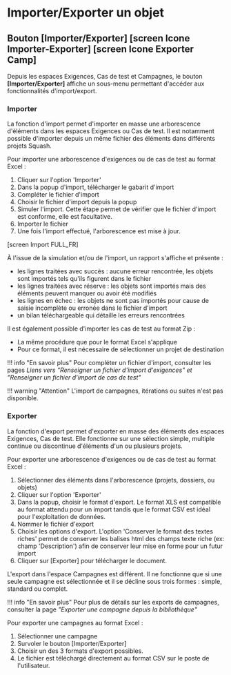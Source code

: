 # Importer/Exporter un objet
## Bouton [Importer/Exporter] [screen Icone Importer-Exporter] [screen Icone Exporter Camp]
Depuis les espaces Exigences, Cas de test et Campagnes, le bouton **[Importer/Exporter]** affiche un sous-menu permettant d'accéder aux fonctionnalités d'import/export.
### Importer
La fonction d'import permet d'importer en masse une arborescence d'éléments dans les espaces Exigences ou Cas de test. Il est notamment possible d'importer depuis un même fichier des éléments dans différents projets Squash.

Pour importer une arborescence d'exigences ou de cas de test au format Excel : 

 1. Cliquer sur l'option 'Importer'
 2. Dans la popup d'import, télécharger le gabarit d'import
 3. Compléter le fichier d'import
 4. Choisir le fichier d'import depuis la popup
 5. Simuler l'import. Cette étape permet de vérifier que le fichier d'import est conforme, elle est facultative.
 6. Importer le fichier 
 7. Une fois l'import effectué, l'arborescence est mise à jour.
 
 
[screen Import FULL_FR]

À l'issue de la simulation et/ou de l'import, un rapport s'affiche et présente :

- les lignes traitées avec succès : aucune erreur rencontrée, les objets sont importés tels qu'ils figurent dans le fichier
- les lignes traitées avec réserve : les objets sont importés mais des éléments peuvent manquer ou avoir été modifiés
- les lignes en échec : les objets ne sont pas importés pour cause de saisie incomplète ou erronée dans le fichier d'import
- un bilan téléchargeable qui détaille les erreurs rencontrées

Il est également possible d'importer les cas de test au format Zip :

- La même procédure que pour le format Excel s'applique
- Pour ce format, il est nécessaire de sélectionner un projet de destination

!!! info "En savoir plus" 
	Pour compléter un fichier d'import, consulter les pages *Liens vers "Renseigner un fichier d'import d'exigences" et "Renseigner un fichier d'import de cas de test"*

!!! warning "Attention" 
	L'import de campagnes, itérations ou suites n'est pas disponible.

### Exporter 
La fonction d'export permet d'exporter en masse des éléments des espaces Exigences, Cas de test. Elle fonctionne sur une sélection simple, multiple continue ou discontinue d'éléments d'un ou plusieurs projets. 

Pour exporter une arborescence d'exigences ou de cas de test au format Excel : 

 1. Sélectionner des éléments dans l'arborescence (projets, dossiers, ou objets)
 2. Cliquer sur l'option 'Exporter'
 3. Dans la popup, choisir le format d'export. Le format XLS est compatible au format attendu pour un import  tandis que le format CSV est idéal pour l'exploitation de données.
 4. Nommer le fichier d'export
 5. Choisir les options d'export. L'option 'Conserver le format des textes riches' permet de conserver les balises html des champs texte riche (ex: champ 'Description') afin de conserver leur mise en forme pour un futur import
 6. Cliquer sur [Exporter] pour télécharger le document.

L'export dans l'espace Campagnes est différent. Il ne fonctionne que si une seule campagne est sélectionnée et il se décline sous trois formes :  simple, standard ou complet.

!!! info "En savoir plus" 
	Pour plus de détails sur les exports de campagnes, consulter la page *"Exporter une campagne depuis la bibliothèque"* 

Pour exporter une campagnes au format Excel : 

 1. Sélectionner une campagne
 2. Survoler le bouton [Importer/Exporter]
 3. Choisir un des 3 formats d'export possibles.
 4. Le fichier est téléchargé directement au format CSV sur le poste de l'utilisateur.


<!--stackedit_data:
eyJoaXN0b3J5IjpbLTEyMzQ1NTA4ODksLTE4MjcxMDAzMDksLT
EzNzE2NTQyNzVdfQ==
-->
